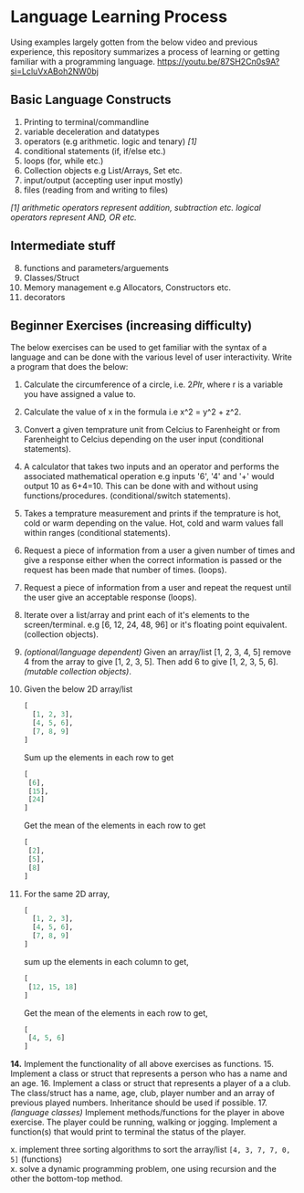 # Language Learning Process

Using examples largely gotten from the below video and previous experience, this repository summarizes a process of learning or getting familiar with a programming language.
https://youtu.be/87SH2Cn0s9A?si=LcluVxABoh2NW0bj

## Basic Language Constructs
1. Printing to terminal/commandline 
2. variable deceleration and datatypes
3. operators (e.g arithmetic. logic and tenary) _[1]_
4. conditional statements (if, if/else etc.)
5. loops (for, while etc.)
6. Collection objects e.g List/Arrays, Set etc.
7. input/output (accepting user input mostly)
8. files (reading from and writing to files)


_[1] arithmetic operators represent addition, subtraction etc. logical operators represent AND, OR etc._

## Intermediate stuff
8. functions and parameters/arguements
9. Classes/Struct
10. Memory management e.g Allocators, Constructors etc.
11. decorators

## Beginner Exercises (increasing difficulty)
The below exercises can be used to get familiar with the syntax of a language and can be done with the various level of user interactivity. Write a program that does the below:
1. Calculate the circumference of a circle, i.e. 2*PI*r, where r is a variable you have assigned a value to.
2. Calculate the value of x in the formula i.e x^2 = y^2 + z^2.
3. Convert a given temprature unit from Celcius to Farenheight or from Farenheight to Celcius depending on the user input (conditional statements).
4. A calculator that takes two inputs and an operator and performs the associated mathematical operation e.g inputs '6', '4' and '+' would output 10 as 6+4=10. This can be done with and without using functions/procedures. (conditional/switch statements).
5. Takes a temprature measurement and prints if the temprature is hot, cold or warm depending on the value. Hot, cold and warm values fall within ranges (conditional statements).
6. Request a piece of information from a user a given number of times and give a response either when the correct information is passed or the request has been made that number of times. (loops).
7. Request a piece of information from a user and repeat the request until the user give an acceptable response (loops).
8. Iterate over a list/array and print each of it's elements to the screen/terminal. e.g [6, 12, 24, 48, 96] or it's floating point equivalent. (collection objects).
9. _(optional/language dependent)_ Given an array/list [1, 2, 3, 4, 5] remove 4 from the array to give [1, 2, 3, 5]. Then add 6 to give [1, 2, 3, 5, 6]. _(mutable collection objects)_.
10. Given the below 2D array/list
    ```python
    [
      [1, 2, 3],
      [4, 5, 6],
      [7, 8, 9]
    ]
    ```
    Sum up the elements in each row to get
     ```python
    [
      [6],
      [15],
      [24]
    ]
    ```
    Get the mean of the elements in each row to get
     ```python
    [
      [2],
      [5],
      [8]
    ]
    ```
     
12. For the same 2D array,
    ```python
    [
      [1, 2, 3],
      [4, 5, 6],
      [7, 8, 9]
    ]
    ```
    sum up the elements in each column to get,
     ```python
    [
      [12, 15, 18]
    ]
    ```
    Get the mean of the elements in each row to get,
     ```python
    [
      [4, 5, 6]
    ]
    ```
__14.__ Implement the functionality of all above exercises as functions.
15. Implement a class or struct that represents a person who has a name and an age.
16. Implement a class or struct that represents a player of a a club. The class/struct has a name, age, club, player number and an array of previous played numbers. Inheritance should be used if possible.
17. _(language classes)_ Implement methods/functions for the player in above exercise. The player could be running, walking or jogging. Implement a function(s) that would print to terminal the status of the player.

x. implement  three sorting algorithms to sort the array/list ```[4, 3, 7, 7, 0, 5]``` (functions)
<br>x. solve a dynamic programming problem, one using recursion and the other the bottom-top method.
